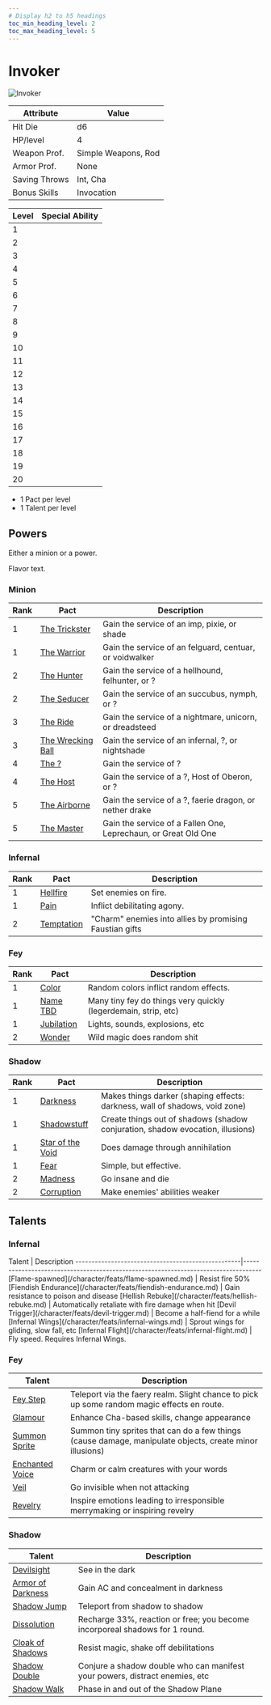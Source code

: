 ```yaml
---
# Display h2 to h5 headings
toc_min_heading_level: 2
toc_max_heading_level: 5
---
```


# Invoker
![Invoker](</img/character/classes/invoker.jpg>)


Attribute     | Value
--------------|--------------------
Hit Die       | d6
HP/level      | 4
Weapon Prof.  | Simple Weapons, Rod
Armor Prof.   | None
Saving Throws | Int, Cha
Bonus Skills  | Invocation


Level | Special Ability
------|----------------
1     |
2     |
3     |
4     |
5     |
6     |
7     |
8     |
9     |
10    |
11    |
12    |
13    |
14    |
15    |
16    |
17    |
18    |
19    |
20    |

- 1 Pact per level
- 1 Talent per level


## Powers

Either a minion or a power.

Flavor text.




### Minion
Rank | Pact              | Description
-----|-------------------|-------------------------------------------------------------------------------
1    | [The Trickster](/powers/invoker/the-trickster)     | Gain the service of an imp, pixie, or shade
1    | [The Warrior](/powers/invoker/the-warrior)       | Gain the service of an felguard, centuar, or voidwalker
2    | [The Hunter](/powers/invoker/the-hunter)        | Gain the service of a hellhound, felhunter, or ?
2    | [The Seducer](/powers/invoker/the-seducer)       | Gain the service of an succubus, nymph, or ?
3    | [The Ride](/powers/invoker/the-ride)          | Gain the service of a nightmare, unicorn, or dreadsteed
3    | [The Wrecking Ball](/powers/invoker/the-wrecking-ball) | Gain the service of an infernal, ?, or nightshade
4    | [The ?](/powers/invoker/the-unknown)             | Gain the service of ?
4    | [The Host](/powers/invoker/the-host)          | Gain the service of a ?, Host of Oberon, or ?
5    | [The Airborne](/powers/invoker/the-airborne)      | Gain the service of a ?, faerie dragon, or nether drake
5    | [The Master](/powers/invoker/the-master)        | Gain the service of a Fallen One, Leprechaun, or Great Old One

### Infernal

Rank | Pact       | Description
-----|------------|-----------------------------------------------
1    | [Hellfire](/powers/invoker/hellfire)   | Set enemies on fire.
1    | [Pain](/powers/invoker/pain)       | Inflict debilitating agony.
2    | [Temptation](/powers/invoker/temptation) | "Charm" enemies into allies by promising Faustian gifts

### Fey

Rank | Pact       | Description
-----|------------|---------------------------------------------------------------
1    | [Color](/powers/invoker/color)      | Random colors inflict random effects.
1    | [Name TBD](/powers/invoker/name-tbd)   | Many tiny fey do things very quickly (legerdemain, strip, etc)
1    | [Jubilation](/powers/invoker/jubilation) | Lights, sounds, explosions, etc
2    | [Wonder](/powers/invoker/wonder)     | Wild magic does random shit

### Shadow

Rank | Pact             | Description
-----|------------------|----------------------------------------------------------
1    | [Darkness](/powers/invoker/darkness)         | Makes things darker (shaping effects: darkness, wall of shadows, void zone)
1    | [Shadowstuff](/powers/invoker/shadowstuff)      | Create things out of shadows (shadow conjuration, shadow evocation, illusions)
1    | [Star of the Void](/powers/invoker/star-of-the-void) | Does damage through annihilation
1    | [Fear](/powers/invoker/fear)             | Simple, but effective.
2    | [Madness](/powers/invoker/madness)          | Go insane and die
2    | [Corruption](/powers/invoker/corruption)       | Make enemies' abilities weaker



## Talents

### Infernal
<div class="foo">
Talent                                             | Description
---------------------------------------------------|-----------------------------------------------------------------------------------
[Flame-spawned](/character/feats/flame-spawned.md) | Resist fire 50%
[Fiendish Endurance](/character/feats/fiendish-endurance.md) | Gain resistance to poison and disease
[Hellish Rebuke](/character/feats/hellish-rebuke.md) | Automatically retaliate with fire damage when hit
[Devil Trigger](/character/feats/devil-trigger.md) | Become a half-fiend for a while
[Infernal Wings](/character/feats/infernal-wings.md) | Sprout wings for gliding, slow fall, etc
[Infernal Flight](/character/feats/infernal-flight.md) | Fly speed. Requires Infernal Wings.
</div>

### Fey
Talent                                             | Description
---------------------------------------------------|-----------------------------------------------------------------------------------
[Fey Step](/character/feats/fey-step.md) | Teleport via the faery realm. Slight chance to pick up some random magic effects en route.
[Glamour](/character/feats/glamour.md) | Enhance Cha-based skills, change appearance
[Summon Sprite](/character/feats/summon-sprite.md) | Summon tiny sprites that can do a few things (cause damage, manipulate objects, create minor illusions)
[Enchanted Voice](/character/feats/enchanted-voice.md) | Charm or calm creatures with your words
[Veil](/character/feats/veil.md) | Go invisible when not attacking
[Revelry](/character/feats/revelry.md) | Inspire emotions leading to irresponsible merrymaking or inspiring revelry

### Shadow

Talent                                             | Description
---------------------------------------------------|-----------------------------------------------------------------------------------
[Devilsight](/character/feats/devilsight.md) | See in the dark
[Armor of Darkness](/character/feats/armor-of-darkness.md) | Gain AC and concealment in darkness
[Shadow Jump](/character/feats/shadow-jump.md) | Teleport from shadow to shadow
[Dissolution](/character/feats/dissolution.md) | Recharge 33%, reaction or free; you become incorporeal shadows for 1 round.
[Cloak of Shadows](/character/feats/cloak-of-shadows.md) | Resist magic, shake off debilitations
[Shadow Double](/character/feats/shadow-double.md) | Conjure a shadow double who can manifest your powers, distract enemies, etc
[Shadow Walk](/character/feats/shadow-walk.md) | Phase in and out of the Shadow Plane

